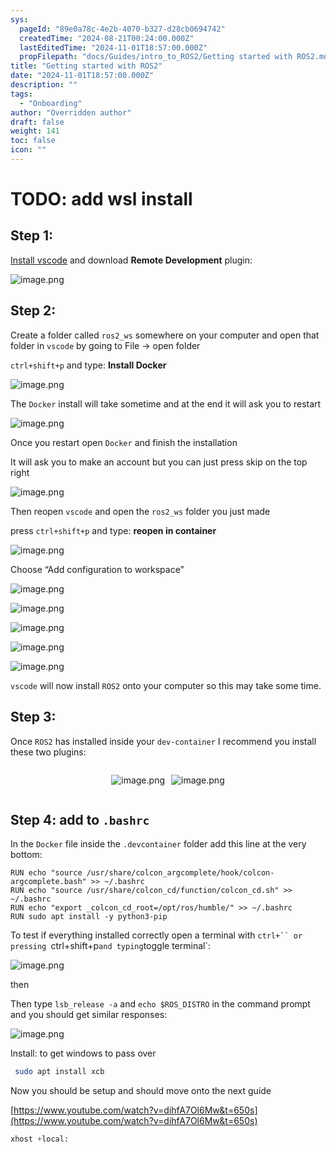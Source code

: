 ```yaml
---
sys:
  pageId: "89e0a78c-4e2b-4070-b327-d28cb0694742"
  createdTime: "2024-08-21T00:24:00.000Z"
  lastEditedTime: "2024-11-01T18:57:00.000Z"
  propFilepath: "docs/Guides/intro_to_ROS2/Getting started with ROS2.md"
title: "Getting started with ROS2"
date: "2024-11-01T18:57:00.000Z"
description: ""
tags:
  - "Onboarding"
author: "Overridden author"
draft: false
weight: 141
toc: false
icon: ""
---
```


# TODO: add wsl install

## Step 1:

[Install vscode](https://code.visualstudio.com/download) and download **Remote Development** plugin:

![image.png](https://prod-files-secure.s3.us-west-2.amazonaws.com/d518164a-d88e-44d1-a4ee-3adb3bd8bce0/efb52993-1881-4a40-b95e-6f020334f022/image.png?X-Amz-Algorithm=AWS4-HMAC-SHA256&X-Amz-Content-Sha256=UNSIGNED-PAYLOAD&X-Amz-Credential=ASIAZI2LB466VVI36G34%2F20250224%2Fus-west-2%2Fs3%2Faws4_request&X-Amz-Date=20250224T220110Z&X-Amz-Expires=3600&X-Amz-Security-Token=IQoJb3JpZ2luX2VjEP7%2F%2F%2F%2F%2F%2F%2F%2F%2F%2FwEaCXVzLXdlc3QtMiJIMEYCIQCj%2FyFxq1dYOeFUjVRUVPcSoFQ6SZbI4f3zd6sx5CWTOgIhAJlu%2FNU28UR63pQgNaum3AYUCoWRBRVd5dUBUw%2Fk9PMYKv8DCDcQABoMNjM3NDIzMTgzODA1IgxeeyYMHWj%2Fr6fOC34q3AOQGMWt6gyL5bqXXeoOIflUEgmOow5TjUopqfDfvu2mdg6Z4%2Fq6H8%2F1f6et%2Bp4BwVim9zdCCxzfmd2fJ%2FWKARmUuCYUtIQsV55erEW8S6vwRkBJYMuLIKfVGI8glhTe9XQ%2B9aiC9YnzGcChle%2BjDf631GMdSdpU%2B7TMm9nJKZvIWGOut9IXbq5f84aV6%2BPj%2FaqmBAYSFXcYxu0PwSplv52htQRGgmFvm74gyUap9Xp5N2ChOZMi%2FkvCk%2BoYp7Q4NyGHD9Fq2kb1YHK%2FwlQ9PYzyHBqzbejbU3SoI1miH7taKRrMAOCmyz23gMRkxgAvCbd%2FHNds3ELyg67Zt4fUxCaUjnVfQ96lAWeWTasrEayVCXr%2FuPiTh3zJFrnX78UggpYj2dDhFIWkYQnKNwtRefmEcNmVnfoUsQoBjlVyokJ%2F%2B5MPDTTklZUJ0O8r07yai5t4u4HeI4tcnSbAQebpRX4Fg7efGilQldrRFb5VIdUYwQsZUOXdgLKEVW5smCh03XHfP%2FptJQ7V8RKSWlUkV7qAHGYtb%2BfImS7VbqumXmk5U3CQC6nGV4Mjrr2o0DrC53D4MljU8HQ5gLExqGDiPGWMgkavHxuTyUCXd%2Bx0J91ImSUs2i6hAQh37y3M2TDS1fO9BjqkAa%2BR5myzIGl2ZUM2Te5Gs1oTw%2F7rhWrTlRjHOqpXQ5jAH8CCxZwE7%2FmUvP3FvC7S5LbgHFPyDSgSfF9T4fpcVqYDqh0FU0OLow01M4l%2FXiJKEKkCxo%2FaYEtCKedUxhPplvD3t%2FfmrMEF0W%2FxPoWzvy2kSABTSkIoDpE6H4jmDiC8pEbxz5lfzWhsdz03mM4Up6knE5k3P%2FHGJrAjcDn1%2BpZ43MEH&X-Amz-Signature=afb7226eb857149864ca8f183c1aab0a4c97865cc56613cc206ee94301cd1c1f&X-Amz-SignedHeaders=host&x-id=GetObject)

## Step 2:

Create a folder called `ros2_ws` somewhere on your computer and open that folder in `vscode` by going to File → open folder 

`ctrl+shift+p` and type: **Install Docker**

![image.png](https://prod-files-secure.s3.us-west-2.amazonaws.com/d518164a-d88e-44d1-a4ee-3adb3bd8bce0/2269dc0e-1cd5-47ff-bceb-c04ad9b2eab0/image.png?X-Amz-Algorithm=AWS4-HMAC-SHA256&X-Amz-Content-Sha256=UNSIGNED-PAYLOAD&X-Amz-Credential=ASIAZI2LB466VVI36G34%2F20250224%2Fus-west-2%2Fs3%2Faws4_request&X-Amz-Date=20250224T220110Z&X-Amz-Expires=3600&X-Amz-Security-Token=IQoJb3JpZ2luX2VjEP7%2F%2F%2F%2F%2F%2F%2F%2F%2F%2FwEaCXVzLXdlc3QtMiJIMEYCIQCj%2FyFxq1dYOeFUjVRUVPcSoFQ6SZbI4f3zd6sx5CWTOgIhAJlu%2FNU28UR63pQgNaum3AYUCoWRBRVd5dUBUw%2Fk9PMYKv8DCDcQABoMNjM3NDIzMTgzODA1IgxeeyYMHWj%2Fr6fOC34q3AOQGMWt6gyL5bqXXeoOIflUEgmOow5TjUopqfDfvu2mdg6Z4%2Fq6H8%2F1f6et%2Bp4BwVim9zdCCxzfmd2fJ%2FWKARmUuCYUtIQsV55erEW8S6vwRkBJYMuLIKfVGI8glhTe9XQ%2B9aiC9YnzGcChle%2BjDf631GMdSdpU%2B7TMm9nJKZvIWGOut9IXbq5f84aV6%2BPj%2FaqmBAYSFXcYxu0PwSplv52htQRGgmFvm74gyUap9Xp5N2ChOZMi%2FkvCk%2BoYp7Q4NyGHD9Fq2kb1YHK%2FwlQ9PYzyHBqzbejbU3SoI1miH7taKRrMAOCmyz23gMRkxgAvCbd%2FHNds3ELyg67Zt4fUxCaUjnVfQ96lAWeWTasrEayVCXr%2FuPiTh3zJFrnX78UggpYj2dDhFIWkYQnKNwtRefmEcNmVnfoUsQoBjlVyokJ%2F%2B5MPDTTklZUJ0O8r07yai5t4u4HeI4tcnSbAQebpRX4Fg7efGilQldrRFb5VIdUYwQsZUOXdgLKEVW5smCh03XHfP%2FptJQ7V8RKSWlUkV7qAHGYtb%2BfImS7VbqumXmk5U3CQC6nGV4Mjrr2o0DrC53D4MljU8HQ5gLExqGDiPGWMgkavHxuTyUCXd%2Bx0J91ImSUs2i6hAQh37y3M2TDS1fO9BjqkAa%2BR5myzIGl2ZUM2Te5Gs1oTw%2F7rhWrTlRjHOqpXQ5jAH8CCxZwE7%2FmUvP3FvC7S5LbgHFPyDSgSfF9T4fpcVqYDqh0FU0OLow01M4l%2FXiJKEKkCxo%2FaYEtCKedUxhPplvD3t%2FfmrMEF0W%2FxPoWzvy2kSABTSkIoDpE6H4jmDiC8pEbxz5lfzWhsdz03mM4Up6knE5k3P%2FHGJrAjcDn1%2BpZ43MEH&X-Amz-Signature=0817d429c4b0c897e4276c97206cce3e3038cc9258c82e79dd3ae4ae53266d6b&X-Amz-SignedHeaders=host&x-id=GetObject)

The `Docker` install will take sometime and at the end it will ask you to restart

![image.png](https://prod-files-secure.s3.us-west-2.amazonaws.com/d518164a-d88e-44d1-a4ee-3adb3bd8bce0/ed233f78-be33-4b1f-b89c-9c346c0e961e/image.png?X-Amz-Algorithm=AWS4-HMAC-SHA256&X-Amz-Content-Sha256=UNSIGNED-PAYLOAD&X-Amz-Credential=ASIAZI2LB466VVI36G34%2F20250224%2Fus-west-2%2Fs3%2Faws4_request&X-Amz-Date=20250224T220110Z&X-Amz-Expires=3600&X-Amz-Security-Token=IQoJb3JpZ2luX2VjEP7%2F%2F%2F%2F%2F%2F%2F%2F%2F%2FwEaCXVzLXdlc3QtMiJIMEYCIQCj%2FyFxq1dYOeFUjVRUVPcSoFQ6SZbI4f3zd6sx5CWTOgIhAJlu%2FNU28UR63pQgNaum3AYUCoWRBRVd5dUBUw%2Fk9PMYKv8DCDcQABoMNjM3NDIzMTgzODA1IgxeeyYMHWj%2Fr6fOC34q3AOQGMWt6gyL5bqXXeoOIflUEgmOow5TjUopqfDfvu2mdg6Z4%2Fq6H8%2F1f6et%2Bp4BwVim9zdCCxzfmd2fJ%2FWKARmUuCYUtIQsV55erEW8S6vwRkBJYMuLIKfVGI8glhTe9XQ%2B9aiC9YnzGcChle%2BjDf631GMdSdpU%2B7TMm9nJKZvIWGOut9IXbq5f84aV6%2BPj%2FaqmBAYSFXcYxu0PwSplv52htQRGgmFvm74gyUap9Xp5N2ChOZMi%2FkvCk%2BoYp7Q4NyGHD9Fq2kb1YHK%2FwlQ9PYzyHBqzbejbU3SoI1miH7taKRrMAOCmyz23gMRkxgAvCbd%2FHNds3ELyg67Zt4fUxCaUjnVfQ96lAWeWTasrEayVCXr%2FuPiTh3zJFrnX78UggpYj2dDhFIWkYQnKNwtRefmEcNmVnfoUsQoBjlVyokJ%2F%2B5MPDTTklZUJ0O8r07yai5t4u4HeI4tcnSbAQebpRX4Fg7efGilQldrRFb5VIdUYwQsZUOXdgLKEVW5smCh03XHfP%2FptJQ7V8RKSWlUkV7qAHGYtb%2BfImS7VbqumXmk5U3CQC6nGV4Mjrr2o0DrC53D4MljU8HQ5gLExqGDiPGWMgkavHxuTyUCXd%2Bx0J91ImSUs2i6hAQh37y3M2TDS1fO9BjqkAa%2BR5myzIGl2ZUM2Te5Gs1oTw%2F7rhWrTlRjHOqpXQ5jAH8CCxZwE7%2FmUvP3FvC7S5LbgHFPyDSgSfF9T4fpcVqYDqh0FU0OLow01M4l%2FXiJKEKkCxo%2FaYEtCKedUxhPplvD3t%2FfmrMEF0W%2FxPoWzvy2kSABTSkIoDpE6H4jmDiC8pEbxz5lfzWhsdz03mM4Up6knE5k3P%2FHGJrAjcDn1%2BpZ43MEH&X-Amz-Signature=8424a9380c8ce794e4be231d348778c74d601e41ca4bad722691d52c2abd3708&X-Amz-SignedHeaders=host&x-id=GetObject)

Once you restart open `Docker` and finish the installation

It will ask you to make an account but you can just press skip on the top right

![image.png](https://prod-files-secure.s3.us-west-2.amazonaws.com/d518164a-d88e-44d1-a4ee-3adb3bd8bce0/21010ad9-1659-4fd9-9f59-9932a09b2a3d/image.png?X-Amz-Algorithm=AWS4-HMAC-SHA256&X-Amz-Content-Sha256=UNSIGNED-PAYLOAD&X-Amz-Credential=ASIAZI2LB466VVI36G34%2F20250224%2Fus-west-2%2Fs3%2Faws4_request&X-Amz-Date=20250224T220110Z&X-Amz-Expires=3600&X-Amz-Security-Token=IQoJb3JpZ2luX2VjEP7%2F%2F%2F%2F%2F%2F%2F%2F%2F%2FwEaCXVzLXdlc3QtMiJIMEYCIQCj%2FyFxq1dYOeFUjVRUVPcSoFQ6SZbI4f3zd6sx5CWTOgIhAJlu%2FNU28UR63pQgNaum3AYUCoWRBRVd5dUBUw%2Fk9PMYKv8DCDcQABoMNjM3NDIzMTgzODA1IgxeeyYMHWj%2Fr6fOC34q3AOQGMWt6gyL5bqXXeoOIflUEgmOow5TjUopqfDfvu2mdg6Z4%2Fq6H8%2F1f6et%2Bp4BwVim9zdCCxzfmd2fJ%2FWKARmUuCYUtIQsV55erEW8S6vwRkBJYMuLIKfVGI8glhTe9XQ%2B9aiC9YnzGcChle%2BjDf631GMdSdpU%2B7TMm9nJKZvIWGOut9IXbq5f84aV6%2BPj%2FaqmBAYSFXcYxu0PwSplv52htQRGgmFvm74gyUap9Xp5N2ChOZMi%2FkvCk%2BoYp7Q4NyGHD9Fq2kb1YHK%2FwlQ9PYzyHBqzbejbU3SoI1miH7taKRrMAOCmyz23gMRkxgAvCbd%2FHNds3ELyg67Zt4fUxCaUjnVfQ96lAWeWTasrEayVCXr%2FuPiTh3zJFrnX78UggpYj2dDhFIWkYQnKNwtRefmEcNmVnfoUsQoBjlVyokJ%2F%2B5MPDTTklZUJ0O8r07yai5t4u4HeI4tcnSbAQebpRX4Fg7efGilQldrRFb5VIdUYwQsZUOXdgLKEVW5smCh03XHfP%2FptJQ7V8RKSWlUkV7qAHGYtb%2BfImS7VbqumXmk5U3CQC6nGV4Mjrr2o0DrC53D4MljU8HQ5gLExqGDiPGWMgkavHxuTyUCXd%2Bx0J91ImSUs2i6hAQh37y3M2TDS1fO9BjqkAa%2BR5myzIGl2ZUM2Te5Gs1oTw%2F7rhWrTlRjHOqpXQ5jAH8CCxZwE7%2FmUvP3FvC7S5LbgHFPyDSgSfF9T4fpcVqYDqh0FU0OLow01M4l%2FXiJKEKkCxo%2FaYEtCKedUxhPplvD3t%2FfmrMEF0W%2FxPoWzvy2kSABTSkIoDpE6H4jmDiC8pEbxz5lfzWhsdz03mM4Up6knE5k3P%2FHGJrAjcDn1%2BpZ43MEH&X-Amz-Signature=65edd366ae29fa0d6aded11c1fe11f3e299c5484aa9faf448277ece1ef6b51b0&X-Amz-SignedHeaders=host&x-id=GetObject)

Then reopen `vscode` and open the `ros2_ws` folder you just made

press `ctrl+shift+p` and type: **reopen in container**

![image.png](https://prod-files-secure.s3.us-west-2.amazonaws.com/d518164a-d88e-44d1-a4ee-3adb3bd8bce0/4e93b8c2-41ad-488c-8095-c74205196118/image.png?X-Amz-Algorithm=AWS4-HMAC-SHA256&X-Amz-Content-Sha256=UNSIGNED-PAYLOAD&X-Amz-Credential=ASIAZI2LB466VVI36G34%2F20250224%2Fus-west-2%2Fs3%2Faws4_request&X-Amz-Date=20250224T220110Z&X-Amz-Expires=3600&X-Amz-Security-Token=IQoJb3JpZ2luX2VjEP7%2F%2F%2F%2F%2F%2F%2F%2F%2F%2FwEaCXVzLXdlc3QtMiJIMEYCIQCj%2FyFxq1dYOeFUjVRUVPcSoFQ6SZbI4f3zd6sx5CWTOgIhAJlu%2FNU28UR63pQgNaum3AYUCoWRBRVd5dUBUw%2Fk9PMYKv8DCDcQABoMNjM3NDIzMTgzODA1IgxeeyYMHWj%2Fr6fOC34q3AOQGMWt6gyL5bqXXeoOIflUEgmOow5TjUopqfDfvu2mdg6Z4%2Fq6H8%2F1f6et%2Bp4BwVim9zdCCxzfmd2fJ%2FWKARmUuCYUtIQsV55erEW8S6vwRkBJYMuLIKfVGI8glhTe9XQ%2B9aiC9YnzGcChle%2BjDf631GMdSdpU%2B7TMm9nJKZvIWGOut9IXbq5f84aV6%2BPj%2FaqmBAYSFXcYxu0PwSplv52htQRGgmFvm74gyUap9Xp5N2ChOZMi%2FkvCk%2BoYp7Q4NyGHD9Fq2kb1YHK%2FwlQ9PYzyHBqzbejbU3SoI1miH7taKRrMAOCmyz23gMRkxgAvCbd%2FHNds3ELyg67Zt4fUxCaUjnVfQ96lAWeWTasrEayVCXr%2FuPiTh3zJFrnX78UggpYj2dDhFIWkYQnKNwtRefmEcNmVnfoUsQoBjlVyokJ%2F%2B5MPDTTklZUJ0O8r07yai5t4u4HeI4tcnSbAQebpRX4Fg7efGilQldrRFb5VIdUYwQsZUOXdgLKEVW5smCh03XHfP%2FptJQ7V8RKSWlUkV7qAHGYtb%2BfImS7VbqumXmk5U3CQC6nGV4Mjrr2o0DrC53D4MljU8HQ5gLExqGDiPGWMgkavHxuTyUCXd%2Bx0J91ImSUs2i6hAQh37y3M2TDS1fO9BjqkAa%2BR5myzIGl2ZUM2Te5Gs1oTw%2F7rhWrTlRjHOqpXQ5jAH8CCxZwE7%2FmUvP3FvC7S5LbgHFPyDSgSfF9T4fpcVqYDqh0FU0OLow01M4l%2FXiJKEKkCxo%2FaYEtCKedUxhPplvD3t%2FfmrMEF0W%2FxPoWzvy2kSABTSkIoDpE6H4jmDiC8pEbxz5lfzWhsdz03mM4Up6knE5k3P%2FHGJrAjcDn1%2BpZ43MEH&X-Amz-Signature=4eb99acfc5e826e8007c11e21600cdc8065e9e895d4c76aa75ddadd0ad240531&X-Amz-SignedHeaders=host&x-id=GetObject)

Choose “Add configuration to workspace”

![image.png](https://prod-files-secure.s3.us-west-2.amazonaws.com/d518164a-d88e-44d1-a4ee-3adb3bd8bce0/9560b282-5060-4989-ba37-97e7b2c22476/image.png?X-Amz-Algorithm=AWS4-HMAC-SHA256&X-Amz-Content-Sha256=UNSIGNED-PAYLOAD&X-Amz-Credential=ASIAZI2LB466VVI36G34%2F20250224%2Fus-west-2%2Fs3%2Faws4_request&X-Amz-Date=20250224T220110Z&X-Amz-Expires=3600&X-Amz-Security-Token=IQoJb3JpZ2luX2VjEP7%2F%2F%2F%2F%2F%2F%2F%2F%2F%2FwEaCXVzLXdlc3QtMiJIMEYCIQCj%2FyFxq1dYOeFUjVRUVPcSoFQ6SZbI4f3zd6sx5CWTOgIhAJlu%2FNU28UR63pQgNaum3AYUCoWRBRVd5dUBUw%2Fk9PMYKv8DCDcQABoMNjM3NDIzMTgzODA1IgxeeyYMHWj%2Fr6fOC34q3AOQGMWt6gyL5bqXXeoOIflUEgmOow5TjUopqfDfvu2mdg6Z4%2Fq6H8%2F1f6et%2Bp4BwVim9zdCCxzfmd2fJ%2FWKARmUuCYUtIQsV55erEW8S6vwRkBJYMuLIKfVGI8glhTe9XQ%2B9aiC9YnzGcChle%2BjDf631GMdSdpU%2B7TMm9nJKZvIWGOut9IXbq5f84aV6%2BPj%2FaqmBAYSFXcYxu0PwSplv52htQRGgmFvm74gyUap9Xp5N2ChOZMi%2FkvCk%2BoYp7Q4NyGHD9Fq2kb1YHK%2FwlQ9PYzyHBqzbejbU3SoI1miH7taKRrMAOCmyz23gMRkxgAvCbd%2FHNds3ELyg67Zt4fUxCaUjnVfQ96lAWeWTasrEayVCXr%2FuPiTh3zJFrnX78UggpYj2dDhFIWkYQnKNwtRefmEcNmVnfoUsQoBjlVyokJ%2F%2B5MPDTTklZUJ0O8r07yai5t4u4HeI4tcnSbAQebpRX4Fg7efGilQldrRFb5VIdUYwQsZUOXdgLKEVW5smCh03XHfP%2FptJQ7V8RKSWlUkV7qAHGYtb%2BfImS7VbqumXmk5U3CQC6nGV4Mjrr2o0DrC53D4MljU8HQ5gLExqGDiPGWMgkavHxuTyUCXd%2Bx0J91ImSUs2i6hAQh37y3M2TDS1fO9BjqkAa%2BR5myzIGl2ZUM2Te5Gs1oTw%2F7rhWrTlRjHOqpXQ5jAH8CCxZwE7%2FmUvP3FvC7S5LbgHFPyDSgSfF9T4fpcVqYDqh0FU0OLow01M4l%2FXiJKEKkCxo%2FaYEtCKedUxhPplvD3t%2FfmrMEF0W%2FxPoWzvy2kSABTSkIoDpE6H4jmDiC8pEbxz5lfzWhsdz03mM4Up6knE5k3P%2FHGJrAjcDn1%2BpZ43MEH&X-Amz-Signature=b0683f682fe1124646c533fff6c5c7d261c308d0cc797243fdd8d8101d55e941&X-Amz-SignedHeaders=host&x-id=GetObject)

![image.png](https://prod-files-secure.s3.us-west-2.amazonaws.com/d518164a-d88e-44d1-a4ee-3adb3bd8bce0/2ee63f81-886b-48e8-a553-dc6e5eac99e4/image.png?X-Amz-Algorithm=AWS4-HMAC-SHA256&X-Amz-Content-Sha256=UNSIGNED-PAYLOAD&X-Amz-Credential=ASIAZI2LB466VVI36G34%2F20250224%2Fus-west-2%2Fs3%2Faws4_request&X-Amz-Date=20250224T220110Z&X-Amz-Expires=3600&X-Amz-Security-Token=IQoJb3JpZ2luX2VjEP7%2F%2F%2F%2F%2F%2F%2F%2F%2F%2FwEaCXVzLXdlc3QtMiJIMEYCIQCj%2FyFxq1dYOeFUjVRUVPcSoFQ6SZbI4f3zd6sx5CWTOgIhAJlu%2FNU28UR63pQgNaum3AYUCoWRBRVd5dUBUw%2Fk9PMYKv8DCDcQABoMNjM3NDIzMTgzODA1IgxeeyYMHWj%2Fr6fOC34q3AOQGMWt6gyL5bqXXeoOIflUEgmOow5TjUopqfDfvu2mdg6Z4%2Fq6H8%2F1f6et%2Bp4BwVim9zdCCxzfmd2fJ%2FWKARmUuCYUtIQsV55erEW8S6vwRkBJYMuLIKfVGI8glhTe9XQ%2B9aiC9YnzGcChle%2BjDf631GMdSdpU%2B7TMm9nJKZvIWGOut9IXbq5f84aV6%2BPj%2FaqmBAYSFXcYxu0PwSplv52htQRGgmFvm74gyUap9Xp5N2ChOZMi%2FkvCk%2BoYp7Q4NyGHD9Fq2kb1YHK%2FwlQ9PYzyHBqzbejbU3SoI1miH7taKRrMAOCmyz23gMRkxgAvCbd%2FHNds3ELyg67Zt4fUxCaUjnVfQ96lAWeWTasrEayVCXr%2FuPiTh3zJFrnX78UggpYj2dDhFIWkYQnKNwtRefmEcNmVnfoUsQoBjlVyokJ%2F%2B5MPDTTklZUJ0O8r07yai5t4u4HeI4tcnSbAQebpRX4Fg7efGilQldrRFb5VIdUYwQsZUOXdgLKEVW5smCh03XHfP%2FptJQ7V8RKSWlUkV7qAHGYtb%2BfImS7VbqumXmk5U3CQC6nGV4Mjrr2o0DrC53D4MljU8HQ5gLExqGDiPGWMgkavHxuTyUCXd%2Bx0J91ImSUs2i6hAQh37y3M2TDS1fO9BjqkAa%2BR5myzIGl2ZUM2Te5Gs1oTw%2F7rhWrTlRjHOqpXQ5jAH8CCxZwE7%2FmUvP3FvC7S5LbgHFPyDSgSfF9T4fpcVqYDqh0FU0OLow01M4l%2FXiJKEKkCxo%2FaYEtCKedUxhPplvD3t%2FfmrMEF0W%2FxPoWzvy2kSABTSkIoDpE6H4jmDiC8pEbxz5lfzWhsdz03mM4Up6knE5k3P%2FHGJrAjcDn1%2BpZ43MEH&X-Amz-Signature=396a2e7ab8d6c72734d7f42cff97df407affe5185e9c6c0154906bb70dfb1f66&X-Amz-SignedHeaders=host&x-id=GetObject)

![image.png](https://prod-files-secure.s3.us-west-2.amazonaws.com/d518164a-d88e-44d1-a4ee-3adb3bd8bce0/ae1580b2-b048-407e-aed9-b584224a7a04/image.png?X-Amz-Algorithm=AWS4-HMAC-SHA256&X-Amz-Content-Sha256=UNSIGNED-PAYLOAD&X-Amz-Credential=ASIAZI2LB466VVI36G34%2F20250224%2Fus-west-2%2Fs3%2Faws4_request&X-Amz-Date=20250224T220110Z&X-Amz-Expires=3600&X-Amz-Security-Token=IQoJb3JpZ2luX2VjEP7%2F%2F%2F%2F%2F%2F%2F%2F%2F%2FwEaCXVzLXdlc3QtMiJIMEYCIQCj%2FyFxq1dYOeFUjVRUVPcSoFQ6SZbI4f3zd6sx5CWTOgIhAJlu%2FNU28UR63pQgNaum3AYUCoWRBRVd5dUBUw%2Fk9PMYKv8DCDcQABoMNjM3NDIzMTgzODA1IgxeeyYMHWj%2Fr6fOC34q3AOQGMWt6gyL5bqXXeoOIflUEgmOow5TjUopqfDfvu2mdg6Z4%2Fq6H8%2F1f6et%2Bp4BwVim9zdCCxzfmd2fJ%2FWKARmUuCYUtIQsV55erEW8S6vwRkBJYMuLIKfVGI8glhTe9XQ%2B9aiC9YnzGcChle%2BjDf631GMdSdpU%2B7TMm9nJKZvIWGOut9IXbq5f84aV6%2BPj%2FaqmBAYSFXcYxu0PwSplv52htQRGgmFvm74gyUap9Xp5N2ChOZMi%2FkvCk%2BoYp7Q4NyGHD9Fq2kb1YHK%2FwlQ9PYzyHBqzbejbU3SoI1miH7taKRrMAOCmyz23gMRkxgAvCbd%2FHNds3ELyg67Zt4fUxCaUjnVfQ96lAWeWTasrEayVCXr%2FuPiTh3zJFrnX78UggpYj2dDhFIWkYQnKNwtRefmEcNmVnfoUsQoBjlVyokJ%2F%2B5MPDTTklZUJ0O8r07yai5t4u4HeI4tcnSbAQebpRX4Fg7efGilQldrRFb5VIdUYwQsZUOXdgLKEVW5smCh03XHfP%2FptJQ7V8RKSWlUkV7qAHGYtb%2BfImS7VbqumXmk5U3CQC6nGV4Mjrr2o0DrC53D4MljU8HQ5gLExqGDiPGWMgkavHxuTyUCXd%2Bx0J91ImSUs2i6hAQh37y3M2TDS1fO9BjqkAa%2BR5myzIGl2ZUM2Te5Gs1oTw%2F7rhWrTlRjHOqpXQ5jAH8CCxZwE7%2FmUvP3FvC7S5LbgHFPyDSgSfF9T4fpcVqYDqh0FU0OLow01M4l%2FXiJKEKkCxo%2FaYEtCKedUxhPplvD3t%2FfmrMEF0W%2FxPoWzvy2kSABTSkIoDpE6H4jmDiC8pEbxz5lfzWhsdz03mM4Up6knE5k3P%2FHGJrAjcDn1%2BpZ43MEH&X-Amz-Signature=c8a8a520c5adbe5974a3808324321f6d28896849ce8121705812024e160c623a&X-Amz-SignedHeaders=host&x-id=GetObject)

![image.png](https://prod-files-secure.s3.us-west-2.amazonaws.com/d518164a-d88e-44d1-a4ee-3adb3bd8bce0/53255b28-f75e-430f-b9e3-c0ac8577e42b/image.png?X-Amz-Algorithm=AWS4-HMAC-SHA256&X-Amz-Content-Sha256=UNSIGNED-PAYLOAD&X-Amz-Credential=ASIAZI2LB466VVI36G34%2F20250224%2Fus-west-2%2Fs3%2Faws4_request&X-Amz-Date=20250224T220110Z&X-Amz-Expires=3600&X-Amz-Security-Token=IQoJb3JpZ2luX2VjEP7%2F%2F%2F%2F%2F%2F%2F%2F%2F%2FwEaCXVzLXdlc3QtMiJIMEYCIQCj%2FyFxq1dYOeFUjVRUVPcSoFQ6SZbI4f3zd6sx5CWTOgIhAJlu%2FNU28UR63pQgNaum3AYUCoWRBRVd5dUBUw%2Fk9PMYKv8DCDcQABoMNjM3NDIzMTgzODA1IgxeeyYMHWj%2Fr6fOC34q3AOQGMWt6gyL5bqXXeoOIflUEgmOow5TjUopqfDfvu2mdg6Z4%2Fq6H8%2F1f6et%2Bp4BwVim9zdCCxzfmd2fJ%2FWKARmUuCYUtIQsV55erEW8S6vwRkBJYMuLIKfVGI8glhTe9XQ%2B9aiC9YnzGcChle%2BjDf631GMdSdpU%2B7TMm9nJKZvIWGOut9IXbq5f84aV6%2BPj%2FaqmBAYSFXcYxu0PwSplv52htQRGgmFvm74gyUap9Xp5N2ChOZMi%2FkvCk%2BoYp7Q4NyGHD9Fq2kb1YHK%2FwlQ9PYzyHBqzbejbU3SoI1miH7taKRrMAOCmyz23gMRkxgAvCbd%2FHNds3ELyg67Zt4fUxCaUjnVfQ96lAWeWTasrEayVCXr%2FuPiTh3zJFrnX78UggpYj2dDhFIWkYQnKNwtRefmEcNmVnfoUsQoBjlVyokJ%2F%2B5MPDTTklZUJ0O8r07yai5t4u4HeI4tcnSbAQebpRX4Fg7efGilQldrRFb5VIdUYwQsZUOXdgLKEVW5smCh03XHfP%2FptJQ7V8RKSWlUkV7qAHGYtb%2BfImS7VbqumXmk5U3CQC6nGV4Mjrr2o0DrC53D4MljU8HQ5gLExqGDiPGWMgkavHxuTyUCXd%2Bx0J91ImSUs2i6hAQh37y3M2TDS1fO9BjqkAa%2BR5myzIGl2ZUM2Te5Gs1oTw%2F7rhWrTlRjHOqpXQ5jAH8CCxZwE7%2FmUvP3FvC7S5LbgHFPyDSgSfF9T4fpcVqYDqh0FU0OLow01M4l%2FXiJKEKkCxo%2FaYEtCKedUxhPplvD3t%2FfmrMEF0W%2FxPoWzvy2kSABTSkIoDpE6H4jmDiC8pEbxz5lfzWhsdz03mM4Up6knE5k3P%2FHGJrAjcDn1%2BpZ43MEH&X-Amz-Signature=856c55ff394a9f78fac5c2ec25130bdb2803331baecf441ba14032ad129ebb83&X-Amz-SignedHeaders=host&x-id=GetObject)

![image.png](https://prod-files-secure.s3.us-west-2.amazonaws.com/d518164a-d88e-44d1-a4ee-3adb3bd8bce0/7c562767-5af9-4ffb-97d1-327bcdf4ee00/image.png?X-Amz-Algorithm=AWS4-HMAC-SHA256&X-Amz-Content-Sha256=UNSIGNED-PAYLOAD&X-Amz-Credential=ASIAZI2LB466VVI36G34%2F20250224%2Fus-west-2%2Fs3%2Faws4_request&X-Amz-Date=20250224T220110Z&X-Amz-Expires=3600&X-Amz-Security-Token=IQoJb3JpZ2luX2VjEP7%2F%2F%2F%2F%2F%2F%2F%2F%2F%2FwEaCXVzLXdlc3QtMiJIMEYCIQCj%2FyFxq1dYOeFUjVRUVPcSoFQ6SZbI4f3zd6sx5CWTOgIhAJlu%2FNU28UR63pQgNaum3AYUCoWRBRVd5dUBUw%2Fk9PMYKv8DCDcQABoMNjM3NDIzMTgzODA1IgxeeyYMHWj%2Fr6fOC34q3AOQGMWt6gyL5bqXXeoOIflUEgmOow5TjUopqfDfvu2mdg6Z4%2Fq6H8%2F1f6et%2Bp4BwVim9zdCCxzfmd2fJ%2FWKARmUuCYUtIQsV55erEW8S6vwRkBJYMuLIKfVGI8glhTe9XQ%2B9aiC9YnzGcChle%2BjDf631GMdSdpU%2B7TMm9nJKZvIWGOut9IXbq5f84aV6%2BPj%2FaqmBAYSFXcYxu0PwSplv52htQRGgmFvm74gyUap9Xp5N2ChOZMi%2FkvCk%2BoYp7Q4NyGHD9Fq2kb1YHK%2FwlQ9PYzyHBqzbejbU3SoI1miH7taKRrMAOCmyz23gMRkxgAvCbd%2FHNds3ELyg67Zt4fUxCaUjnVfQ96lAWeWTasrEayVCXr%2FuPiTh3zJFrnX78UggpYj2dDhFIWkYQnKNwtRefmEcNmVnfoUsQoBjlVyokJ%2F%2B5MPDTTklZUJ0O8r07yai5t4u4HeI4tcnSbAQebpRX4Fg7efGilQldrRFb5VIdUYwQsZUOXdgLKEVW5smCh03XHfP%2FptJQ7V8RKSWlUkV7qAHGYtb%2BfImS7VbqumXmk5U3CQC6nGV4Mjrr2o0DrC53D4MljU8HQ5gLExqGDiPGWMgkavHxuTyUCXd%2Bx0J91ImSUs2i6hAQh37y3M2TDS1fO9BjqkAa%2BR5myzIGl2ZUM2Te5Gs1oTw%2F7rhWrTlRjHOqpXQ5jAH8CCxZwE7%2FmUvP3FvC7S5LbgHFPyDSgSfF9T4fpcVqYDqh0FU0OLow01M4l%2FXiJKEKkCxo%2FaYEtCKedUxhPplvD3t%2FfmrMEF0W%2FxPoWzvy2kSABTSkIoDpE6H4jmDiC8pEbxz5lfzWhsdz03mM4Up6knE5k3P%2FHGJrAjcDn1%2BpZ43MEH&X-Amz-Signature=4c6608308884955efa7fda733c67287c0ee239c1cb5d227bdf72828e6044aa8d&X-Amz-SignedHeaders=host&x-id=GetObject)

`vscode` will now install `ROS2` onto your computer so this may take some time.

## Step 3:

Once `ROS2` has installed inside your `dev-container` I recommend you install these two plugins:

<div style="display: flex;flex-direction: row; column-gap:10px; max-width: 630px;justify-content: center;">
<div>

![image.png](https://prod-files-secure.s3.us-west-2.amazonaws.com/d518164a-d88e-44d1-a4ee-3adb3bd8bce0/3fc3d550-5a54-4ba1-ba6b-faa01cdb7369/image.png?X-Amz-Algorithm=AWS4-HMAC-SHA256&X-Amz-Content-Sha256=UNSIGNED-PAYLOAD&X-Amz-Credential=ASIAZI2LB466Z5NGDCFF%2F20250224%2Fus-west-2%2Fs3%2Faws4_request&X-Amz-Date=20250224T220114Z&X-Amz-Expires=3600&X-Amz-Security-Token=IQoJb3JpZ2luX2VjEP7%2F%2F%2F%2F%2F%2F%2F%2F%2F%2FwEaCXVzLXdlc3QtMiJGMEQCIBNpsXqbf6Jm1HpPhIo%2FffcFg9OY5PZqMSEf5BqiWnpaAiBKSw%2FoiPppDvwdhOl5%2BY4QMMm6xjHDKjTF0S4dOK2QnCr%2FAwg3EAAaDDYzNzQyMzE4MzgwNSIM%2BIMXa%2Brft2JQeRpmKtwDk9Dmq0pWBknGJ5Z6Wgey92sHdYITHfmw39LhL%2BvyciC1E1M19ylRlP8emCGYxeTHfHq5DSu1FVvlmhIE8oHSH7i0S5Tg3mhY1ET%2FS9stlO8YkJxWJW7fT45fAJwKUTloN6qp0OPV6UIcx0Nh026bhjA68LoeNp9v5njf3qaF3LkUJINBlRgaVc0E97889Dlr35SwWOiUJyjIHhsZRSNS7keX5ijxxgFpDiGbZjwCvB4pkHQgF7LHTFFCWGVNuv3KmihggWneUryVvlMuAEP8GA28H2uIY9ajtOws%2FUMc62e12es%2FGtND1YYygguWYC8R31adjn0aRIbIYZIzJugmoDJGVZNdOZKC9Qh2s0lPcFLq84vK3qCMwdeRC9oXx2D0osxih0WvhyvQBHrrvog3Y4xR6UdbJRDJX9hy6EAXgI%2BB03fXyP9zeHWYf%2FUiOeZus%2BpmmkEZu9vjYxTw4e8SkuEP6RfnYLzGqaZgqWOiv2wV79oGJCDWP0cCkmF6JMDm2dZGu1RuizWR%2BgnPhf4sRW1lPu8IfvrY%2BbKNuLEhYTH5QMJkV%2B9cU8EgbDboEnMyuXE%2FNY7GOwLRm0nVnvH0zkN%2FI6XeT7Vbkzfr2C2hk3hB9EJMtbfylNp%2B%2FWMw5NXzvQY6pgGtMDwgcvHOwyWM9x2fXOvo41tu5Hu3P%2FlHiQd9N4FtIITO9gmCNLYeIy8YggEaPkgsqy9ueA0XzNloarU%2FNp1v6rtZDQ%2FyGnbQqlbPwwzDsfIVrduMWPN95P7aoKkE1slUZY5igDY0nUS%2Bm5%2FRsbEl%2F3koGqaVICIx4%2BoT%2FcAV9a1ykqMMg3YCa8lsYLNi5eVsg5ukdaEJiZGIBxyJT5fTjnXBh79p&X-Amz-Signature=22fddbf3149f86fe043044347466c3a43956138bae8204cdc7c872e85c71a787&X-Amz-SignedHeaders=host&x-id=GetObject)

</div>
<div>

![image.png](https://prod-files-secure.s3.us-west-2.amazonaws.com/d518164a-d88e-44d1-a4ee-3adb3bd8bce0/d994cc66-13c2-4093-a5a3-f84cf4601a82/image.png?X-Amz-Algorithm=AWS4-HMAC-SHA256&X-Amz-Content-Sha256=UNSIGNED-PAYLOAD&X-Amz-Credential=ASIAZI2LB4667UVII6TI%2F20250224%2Fus-west-2%2Fs3%2Faws4_request&X-Amz-Date=20250224T220114Z&X-Amz-Expires=3600&X-Amz-Security-Token=IQoJb3JpZ2luX2VjEP7%2F%2F%2F%2F%2F%2F%2F%2F%2F%2FwEaCXVzLXdlc3QtMiJGMEQCIBye0DJagEvy2TGrwv6VlqcmKhpBIxn%2FoURMHqLxdRLRAiB2Ihy7yePQCM0wR1jHQLx4tL7aXYoWzjaUVbl1XdUz1yr%2FAwg3EAAaDDYzNzQyMzE4MzgwNSIM9V1VJeVa%2F3MjIi0FKtwDi6PAI8pJ%2FcuVI%2F0wgJXvaNVRu4PluPuXEpp4ndefNZ7nmL8WvfFz6AwKXKJScIqm1JWBowJhUYsU4mTDwxCNhWWAG%2FeJEaLZ0GoMpooBnm9kwAdamZPrxPsgnof%2BoAUhE2zTQHoQUYbIDfTLn2gF%2F06uUXdt%2Bn%2Fsf2IYpXc8ErMhFs2moced28wHLTmgIjli6AAq0I%2FQE2U4PScv%2FhQRKXr8Pf6hTRuD8d9Il9tjwWljVtcSKoPuTfQXhHEobSS%2FGuF6eVj3Du5hFrp%2BZiYKylUsseHs4TGFs9tF40XBf0OwmEiYmVuo%2BQ%2Bj7jVdY%2FC%2BiJQeTHkhbi%2BQS3lkdLVebfHzOXV9Yq%2Bx%2BytCEVlDMGWvZPuWgBAT6T45FT7P552XXztDVr1UkXrtcsCSqQsNNAaA5kOFqzerAtPPEX8Go11QVAjILX6al9lZ3SnSzAmgRvROnQomrw1oa4NGA8An%2FJ6cVMOZ%2B%2FI0DyQ%2Ffv6HmWEQpdncTzWHrQTISJjVoRsHEg34xFjRuJkqucDHj0ke89yl8Iz8%2BwQf3TpORBDkfNUqKfeP0yMUDq1fMaEzGBeHv3FIy%2FM98qPt753DmrFk5lZ6ke99IyUnPFWe%2B0yQ5BXc7DuSNe6J9sxED6kw2dbzvQY6pgGaoZucEnydIs0mYGzXau4qCuKKH5F1cCeDFPJ5FenVivijrBL2i5uh5%2BYAk6qd2RfOtMFj4DFPC%2BVxosn6%2FfvPigwO2OPEcEfhTigFAsbnd%2BnZatDuJk7xs1X9ySWR7XNrr60epYetqsaBd0267tKYbCFgUjF2X%2Fx2nW%2BneGSTxCI%2Bxo%2B6KsBWwxZauqnSta0c2qQh8QlQxAxFtrlzTZzGPrGOhxSn&X-Amz-Signature=a1633ae45133aad1e866f5d550f1b509d6437cf14c6edf128bb8ab89f5892675&X-Amz-SignedHeaders=host&x-id=GetObject)

</div>
</div>

## Step 4: add to `.bashrc`

In the `Docker` file inside the `.devcontainer` folder add this line at the very bottom: 

```docker
RUN echo "source /usr/share/colcon_argcomplete/hook/colcon-argcomplete.bash" >> ~/.bashrc
RUN echo "source /usr/share/colcon_cd/function/colcon_cd.sh" >> ~/.bashrc
RUN echo "export _colcon_cd_root=/opt/ros/humble/" >> ~/.bashrc
RUN sudo apt install -y python3-pip 
```

To test if everything installed correctly open a terminal with `ctrl+`` or pressing `ctrl+shift+p` and typing `toggle terminal`:

![image.png](https://prod-files-secure.s3.us-west-2.amazonaws.com/d518164a-d88e-44d1-a4ee-3adb3bd8bce0/6a4943d8-b04e-4c02-9a58-775f3384d1a5/image.png?X-Amz-Algorithm=AWS4-HMAC-SHA256&X-Amz-Content-Sha256=UNSIGNED-PAYLOAD&X-Amz-Credential=ASIAZI2LB466VVI36G34%2F20250224%2Fus-west-2%2Fs3%2Faws4_request&X-Amz-Date=20250224T220110Z&X-Amz-Expires=3600&X-Amz-Security-Token=IQoJb3JpZ2luX2VjEP7%2F%2F%2F%2F%2F%2F%2F%2F%2F%2FwEaCXVzLXdlc3QtMiJIMEYCIQCj%2FyFxq1dYOeFUjVRUVPcSoFQ6SZbI4f3zd6sx5CWTOgIhAJlu%2FNU28UR63pQgNaum3AYUCoWRBRVd5dUBUw%2Fk9PMYKv8DCDcQABoMNjM3NDIzMTgzODA1IgxeeyYMHWj%2Fr6fOC34q3AOQGMWt6gyL5bqXXeoOIflUEgmOow5TjUopqfDfvu2mdg6Z4%2Fq6H8%2F1f6et%2Bp4BwVim9zdCCxzfmd2fJ%2FWKARmUuCYUtIQsV55erEW8S6vwRkBJYMuLIKfVGI8glhTe9XQ%2B9aiC9YnzGcChle%2BjDf631GMdSdpU%2B7TMm9nJKZvIWGOut9IXbq5f84aV6%2BPj%2FaqmBAYSFXcYxu0PwSplv52htQRGgmFvm74gyUap9Xp5N2ChOZMi%2FkvCk%2BoYp7Q4NyGHD9Fq2kb1YHK%2FwlQ9PYzyHBqzbejbU3SoI1miH7taKRrMAOCmyz23gMRkxgAvCbd%2FHNds3ELyg67Zt4fUxCaUjnVfQ96lAWeWTasrEayVCXr%2FuPiTh3zJFrnX78UggpYj2dDhFIWkYQnKNwtRefmEcNmVnfoUsQoBjlVyokJ%2F%2B5MPDTTklZUJ0O8r07yai5t4u4HeI4tcnSbAQebpRX4Fg7efGilQldrRFb5VIdUYwQsZUOXdgLKEVW5smCh03XHfP%2FptJQ7V8RKSWlUkV7qAHGYtb%2BfImS7VbqumXmk5U3CQC6nGV4Mjrr2o0DrC53D4MljU8HQ5gLExqGDiPGWMgkavHxuTyUCXd%2Bx0J91ImSUs2i6hAQh37y3M2TDS1fO9BjqkAa%2BR5myzIGl2ZUM2Te5Gs1oTw%2F7rhWrTlRjHOqpXQ5jAH8CCxZwE7%2FmUvP3FvC7S5LbgHFPyDSgSfF9T4fpcVqYDqh0FU0OLow01M4l%2FXiJKEKkCxo%2FaYEtCKedUxhPplvD3t%2FfmrMEF0W%2FxPoWzvy2kSABTSkIoDpE6H4jmDiC8pEbxz5lfzWhsdz03mM4Up6knE5k3P%2FHGJrAjcDn1%2BpZ43MEH&X-Amz-Signature=52927fb0ae2334ba3545e20ba814fe9ac5924cf75266b9b632294749300c3102&X-Amz-SignedHeaders=host&x-id=GetObject)

then 

Then type `lsb_release -a` and `echo $ROS_DISTRO` in the command prompt and you should get similar responses:

![image.png](https://prod-files-secure.s3.us-west-2.amazonaws.com/d518164a-d88e-44d1-a4ee-3adb3bd8bce0/3e635dec-a805-4e85-8b9e-d000e5b71a4e/image.png?X-Amz-Algorithm=AWS4-HMAC-SHA256&X-Amz-Content-Sha256=UNSIGNED-PAYLOAD&X-Amz-Credential=ASIAZI2LB466VVI36G34%2F20250224%2Fus-west-2%2Fs3%2Faws4_request&X-Amz-Date=20250224T220110Z&X-Amz-Expires=3600&X-Amz-Security-Token=IQoJb3JpZ2luX2VjEP7%2F%2F%2F%2F%2F%2F%2F%2F%2F%2FwEaCXVzLXdlc3QtMiJIMEYCIQCj%2FyFxq1dYOeFUjVRUVPcSoFQ6SZbI4f3zd6sx5CWTOgIhAJlu%2FNU28UR63pQgNaum3AYUCoWRBRVd5dUBUw%2Fk9PMYKv8DCDcQABoMNjM3NDIzMTgzODA1IgxeeyYMHWj%2Fr6fOC34q3AOQGMWt6gyL5bqXXeoOIflUEgmOow5TjUopqfDfvu2mdg6Z4%2Fq6H8%2F1f6et%2Bp4BwVim9zdCCxzfmd2fJ%2FWKARmUuCYUtIQsV55erEW8S6vwRkBJYMuLIKfVGI8glhTe9XQ%2B9aiC9YnzGcChle%2BjDf631GMdSdpU%2B7TMm9nJKZvIWGOut9IXbq5f84aV6%2BPj%2FaqmBAYSFXcYxu0PwSplv52htQRGgmFvm74gyUap9Xp5N2ChOZMi%2FkvCk%2BoYp7Q4NyGHD9Fq2kb1YHK%2FwlQ9PYzyHBqzbejbU3SoI1miH7taKRrMAOCmyz23gMRkxgAvCbd%2FHNds3ELyg67Zt4fUxCaUjnVfQ96lAWeWTasrEayVCXr%2FuPiTh3zJFrnX78UggpYj2dDhFIWkYQnKNwtRefmEcNmVnfoUsQoBjlVyokJ%2F%2B5MPDTTklZUJ0O8r07yai5t4u4HeI4tcnSbAQebpRX4Fg7efGilQldrRFb5VIdUYwQsZUOXdgLKEVW5smCh03XHfP%2FptJQ7V8RKSWlUkV7qAHGYtb%2BfImS7VbqumXmk5U3CQC6nGV4Mjrr2o0DrC53D4MljU8HQ5gLExqGDiPGWMgkavHxuTyUCXd%2Bx0J91ImSUs2i6hAQh37y3M2TDS1fO9BjqkAa%2BR5myzIGl2ZUM2Te5Gs1oTw%2F7rhWrTlRjHOqpXQ5jAH8CCxZwE7%2FmUvP3FvC7S5LbgHFPyDSgSfF9T4fpcVqYDqh0FU0OLow01M4l%2FXiJKEKkCxo%2FaYEtCKedUxhPplvD3t%2FfmrMEF0W%2FxPoWzvy2kSABTSkIoDpE6H4jmDiC8pEbxz5lfzWhsdz03mM4Up6knE5k3P%2FHGJrAjcDn1%2BpZ43MEH&X-Amz-Signature=8d730841e8b07391998009ce01790ff54af2e6af86daa71c51636cd93db17b7e&X-Amz-SignedHeaders=host&x-id=GetObject)

Install:  to get windows to pass over

```bash
 sudo apt install xcb
```

Now you should be setup and should move onto the next guide 

[https://www.youtube.com/watch?v=dihfA7Ol6Mw&t=650s](https://www.youtube.com/watch?v=dihfA7Ol6Mw&t=650s)

```python
xhost +local:
```
